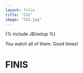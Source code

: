 ```yaml
---
layout: folio
title: "232"
image: "232.jpg"
---
```

{% include JB/setup %}

<div class="copy">
	<p>You watch all of them. Good times!</p>
	<h1>FINIS</h1>
</div>